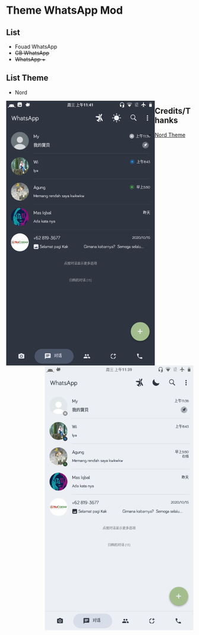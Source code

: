 # Theme WhatsApp Mod

## List
- Fouad WhatsApp
- <del>GB WhatsApp</del>
- <del>WhatsApp +</del>

## List Theme
- Nord
<img src="https://github.com/Dhn-nys/thmwamod/blob/main/Screenshots/NordThemeDark.png" alt="Nord Dark" align="left" width="400px">
<img src="https://github.com/Dhn-nys/thmwamod/blob/main/Screenshots/NordThemeLight.png" alt="Nord Light" align="right" width="400px">



## Credits/Thanks
- [Nord Theme](http://nordtheme.com)
